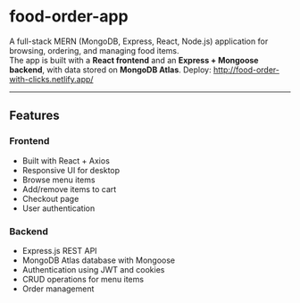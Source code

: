 ﻿# food-order-app
A full-stack MERN (MongoDB, Express, React, Node.js) application for browsing, ordering, and managing food items.  
The app is built with a **React frontend** and an **Express + Mongoose backend**, with data stored on **MongoDB Atlas**.
Deploy: http://food-order-with-clicks.netlify.app/

---

## Features

### Frontend
- Built with React + Axios
- Responsive UI for desktop
- Browse menu items
- Add/remove items to cart
- Checkout page
- User authentication

### Backend
- Express.js REST API
- MongoDB Atlas database with Mongoose
- Authentication using JWT and cookies
- CRUD operations for menu items
- Order management



